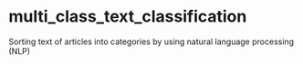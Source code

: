 # multi_class_text_classification
 Sorting text of articles into categories by using natural language processing (NLP)
